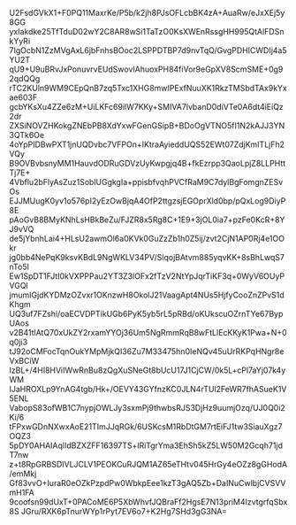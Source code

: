U2FsdGVkX1+F0PQ11MaxrKe/P5b/k2jh8PJsOFLcbBK4zA+AuaRw/eJxXEj5y8GG
yxIakdke25TfTduD02wY2C8AR8wSi1TaTzO0KsXWEnRssgHH995QtAlFDSnkYyRi
7IgOcbN1ZzMVgAxL6jbFnhsBOoc2LSPPDTBP7d9nvTqQ/GvgPDHICWDIj4a5YU2T
qU9+U9uBRvJxPonuvrvEUdSwovIAhuoxPH84fiVor9eGpXV8ScmSME+0g92qdQQg
rTC2KUln9WM9CEpQnB7zq5Txc1XHG8mwIPExfNuuXK1RkzTMSbdTAx9kYxae603F
gcbYKsXu4ZZe6zM+UiLKFc69ilW7KKy+SMIVA7lvbanD0diVTe0A6dt4iEiQz2dr
ZXSiNOVZHKokgZNEbPB8XdYxwFGenGSipB+BDoOgVTNO5fI1N2kAJJ3YN3QTk6Oe
4oYpPIDBwPXT1jnUQDvbc7VFPOn+IKtraAyieddUQS52EWt07ZdjKmITLjFh2VQy
B9OVBvbsnyMM1HauvdODRuGDVzUyKwpgjq4B+fkEzrpp3QaoLpjZ8LLPHttTj7E+
4Vbflu2bFlyAsZuz1SoblUGgkgIa+ppisbfvqhPVCfRaM9C7dylBgFomgnZESvOs
EJJMUugK0yv1o576pI2yEzOwBjqA4OfP2ttgzsjEGOprXld0bp/pQxLog9DiyP8E
pAoGvB8BMyKNhLsHBkBeZu/FJZR8x5Rg8C+1E9+3jOL0ia7+pzFe0KcR+8YJ9vVQ
de5jYbnhLai4+HLsU2awmOl6a0KVk0GuZzZb1h0Z5ij/zvt2CjN1AP0Rj4e1OOkr
jg0bb4NePqK9ksvKBdL9NgWKLV34PV/SlqojBAtvm885yqvKK+8sBhLwqS7nTo5I
Ew1SpDT1FJtI0kVXPPPau2YT3Z3lOFx2fTzV2NtYpJqrTiKF3q+0WyV6OUyPVGQl
jmumIGjdKYDMzOZvxr1OKnzwH8OkolJ21VaagApt4NUs5HjfyCooZnZPvS1dKhgm
UQ3uf7FZshi/oaECVDPTikUGb6PyK5yb5rL5pRBd/oKUkscuOZrnTYe67BypUAos
v2B41tlAtQ70xUkZY2rxamYYOj36Um5NgRmmRqB8wFtLlEcKKyK1Pwa+N+0q0ji3
tJ92oCMFocTqnOukYMpMjkQI36Zu7M33475hn0IeNQv45uUrRKPqHNgr8eVxBCiW
IzBL+/4HI8HViIWwRnBu8zQgXuSNeGt8bUcU17J1CjCW/0k5L+cPl7aYj07k4yWM
IJaHROXLp9YnAG4tgb/Hk+/OEVY43GYfnzKC0JLN4rTUl2FeWR7fhASueK1V5ENL
VabopS83ofWB1C7nypjOWLJy3sxmPj9thwbsRJS3DjHz9uumjOzq/UJ0Q0i2Ki/6
tFPxwGDnNXwxAoE21TImJJqRGk/6USKcsM1RbDtGM7rtEiFJ1tw3SiauXgz7OQZ3
5pDY0AHAIAqlIdBZXZFF16397TS+lRiTgrYma3EhSh5kZ5LW50M2Gcqh71jdT7nw
z+t8RpGRBSDIVLJCLV1PEOKCuRJQM1AZ65eTHtv045HrGy4eOZz8gGHodA/emMkj
Gf83vvO+IuraR0eOZkPzpdPw0WbkpEee1kzT3gAQ5Zb+DaINuCwlbjCVSVVmH1FA
9coofsn99dUxT+0PACoME6P5XbWhvfJQBraFf2HgsE7N13priM4IzvtgrfqSbx8S
JGru/RXK6pTnurWYp1rPyt7EV6o7+K2Hg7SHd3gG3NA=
